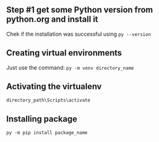## Step #1 get some Python version from python.org and install it
Chek if the installation was successful using ```py --version```
## Creating virtual environments
Just use the command: ```py -m venv directory_name```
## Activating the virtualenv
```directory_path\Scripts\activate```
## Installing package
```py -m pip install package_name```